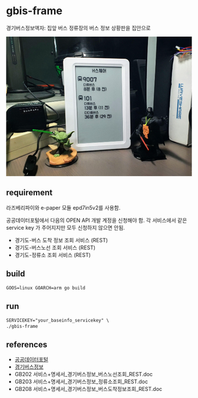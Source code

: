 # gbis-frame
경기버스정보액자: 집앞 버스 정류장의 버스 정보 상황판을 집안으로

![gbis-frame](_resource/gbis-frame.jpg)

## requirement
라즈베리파이와 e-paper 모듈 epd7in5v2를 사용함.

공공데이터포털에서 다음의 OPEN API 개발 계정을 신청해야 함.
각 서비스에서 같은 service key 가 주어지지만 모두 신청하지 않으면 안됨.

* 경기도-버스 도착 정보 조회 서비스 (REST)
* 경기도-버스노선 조회 서비스 (REST)
* 경기도-정류소 조회 서비스 (REST)

## build

    GOOS=linux GOARCH=arm go build

## run

    SERVICEKEY="your_baseinfo_servicekey" \
    ./gbis-frame

## references
* [공공데이터포털](https://www.data.go.kr/)
* [경기버스정보](http://www.gbis.go.kr/)
* GB202 서비스+명세서_경기버스정보_버스노선조회_REST.doc
* GB203 서비스+명세서_경기버스정보_정류소조회_REST.doc
* GB208 서비스+명세서_경기버스정보_버스도착정보조회_REST.doc